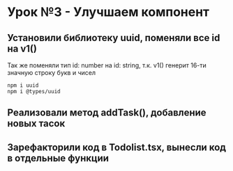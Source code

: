 # Урок №3 - Улучшаем компонент

## Установили библиотеку uuid, поменяли все id на v1()
Так же поменяли тип id: number на id: string, т.к. v1() генерит 16-ти значную строку букв и чисел
```
npm i uuid
npm i @types/uuid
```

## Реализовали метод addTask(), добавление новых тасок

## Зарефакторили код в Todolist.tsx, вынесли код в отдельные функции
